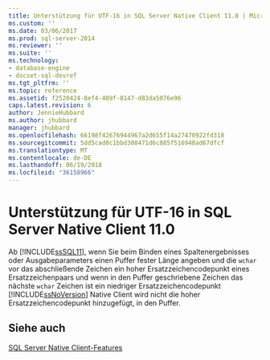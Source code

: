 ```yaml
---
title: Unterstützung für UTF-16 in SQL Server Native Client 11.0 | Microsoft Docs
ms.custom: ''
ms.date: 03/06/2017
ms.prod: sql-server-2014
ms.reviewer: ''
ms.suite: ''
ms.technology:
- database-engine
- docset-sql-devref
ms.tgt_pltfrm: ''
ms.topic: reference
ms.assetid: f2520424-8ef4-409f-8147-d83da5076e96
caps.latest.revision: 6
author: JennieHubbard
ms.author: jhubbard
manager: jhubbard
ms.openlocfilehash: 66198f42676944967a2d655f14a27470922fd318
ms.sourcegitcommit: 5dd5cad0c1bbd308471d6c885f516948ad67dfcf
ms.translationtype: MT
ms.contentlocale: de-DE
ms.lasthandoff: 06/19/2018
ms.locfileid: "36158966"
---
```

# <a name="utf-16-support-in-sql-server-native-client-110"></a>Unterstützung für UTF-16 in SQL Server Native Client 11.0
  Ab [!INCLUDE[ssSQL11](../../../includes/sssql11-md.md)], wenn Sie beim Binden eines Spaltenergebnisses oder Ausgabeparameters einen Puffer fester Länge angeben und die `wchar` vor das abschließende Zeichen ein hoher Ersatzzeichencodepunkt eines Ersatzzeichenpaars und wenn in den Puffer geschriebene Zeichen das nächste `wchar` Zeichen ist ein niedriger Ersatzzeichencodepunkt [!INCLUDE[ssNoVersion](../../../includes/ssnoversion-md.md)] Native Client wird nicht die hoher Ersatzzeichencodepunkt hinzugefügt, in den Puffer.  
  
## <a name="see-also"></a>Siehe auch  
 [SQL Server Native Client-Features](sql-server-native-client-features.md)  
  
  